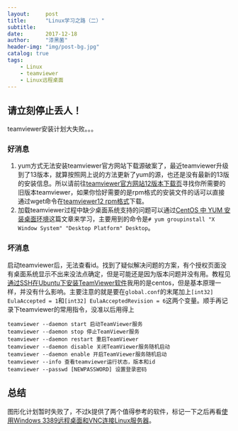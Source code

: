 ```yaml
---
layout:     post
title:      "Linux学习之路（二）"
subtitle:   
date:       2017-12-18
author:     "漆黑菌"
header-img: "img/post-bg.jpg"
catalog: true
tags:
    - Linux
    - teamviewer
    - Linux远程桌面
---
```


## 请立刻停止丢人！
teamviewer安装计划大失败。。。

### 好消息
1. yum方式无法安装teamviewer官方网站下载源破案了，最近teamviewer升级到了13版本，就算按照网上说的方法更新了yum的源，也还是没有最新的13版的安装信息。所以请前往[teamviewer官方网站12版本下载页](https://www.teamviewer.com/zhcn/download/previous-versions/)寻找你所需要的旧版本teamviewer，如果你恰好需要的是rpm格式的安装文件的话可以直接通过wget命令在[teamviewer12 rpm格式](http://download.teamviewer.com/download/version_12x/teamviewer.i686.rpm)下载。
2. 加载teamviewer过程中缺少桌面系统支持的问题可以通过[CentOS 中 YUM 安装桌面环境](https://cnzhx.net/blog/centos-yum-install-desktop/)这篇文章来学习，主要用到的命令是`# yum groupinstall "X Window System" "Desktop Platform" Desktop`。

### 坏消息
启动teamviewer后，无法查看id。找到了疑似解决问题的方案，有个授权页面没有桌面系统显示不出来没法点确定，但是可能还是因为版本问题并没有用。教程见[通过SSH在Ubuntu下安装TeamViewer软件](http://www.voidcn.com/article/p-fzamivll-bch.html)我用的是centos，但是基本原理一样，并没有什么影响。主要注意的就是要在`global.conf`的末尾加上`[int32] EulaAccepted = 1`和`[int32] EulaAcceptedRevision = 6`这两个变量。顺手再记录下teamviewer的常用指令，没准以后用得上
```
teamviewer --daemon start 启动TeamViewer服务
teamviewer --daemon stop 停止TeamViewer服务
teamviewer --daemon restart 重启TeamViewer
teamviewer --daemon disable 关闭TeamViewer服务随机启动
teamviewer --daemon enable 开启TeamViewer服务随机启动
teamviewer --info 查看teamviewer运行状态，版本和id
teamviewer --passwd [NEWPASSWORD] 设置登录密码
```

## 总结
图形化计划暂时失败了，不过k提供了两个值得参考的软件，标记一下之后再看[使用Windows 3389远程桌面和VNC连接Linux服务器](http://wsq.discuz.qq.com/?c=index&a=viewthread&f=inner&tid=2375&siteid=264281419)。